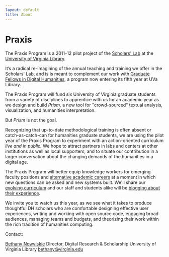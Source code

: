 ```yaml
---
layout: default 
title: About
---
```


# Praxis

The Praxis Program is a 2011–12 pilot project of the <a
href="http://lib.virginia.edu/scholarslab">Scholars' Lab</a> at the <a
href="http://lib.virginia.edu/">University of Virginia Library</a>.

It&#8217;s a radical re-imagining of the annual teaching and training we offer in
the Scholars' Lab, and is is meant to complement our work with <a
href="http://www2.lib.virginia.edu/scholarslab/about/fellowship.html">Graduate
Fellows in Digital Humanities</a>, a program now entering its fifth year at
UVa Library.

The Praxis Program will fund six University of Virginia graduate students from
a variety of disciplines to apprentice with us for an academic year as we
design and build <em>Prism,</em> a new tool for "crowd-sourced" textual
analysis, visualization, and humanities interpretation.

But <em>Prism</em> is not the goal.

Recognizing that up-to-date methodological training is often absent or
catch-as-catch-can for humanities graduate students, we are using the pilot
year of the Praxis Program to experiment with an action-oriented curriculum
<em>live and in public.</em> We hope to attract partners in labs and centers
at other institutions as well as local supporters, and to situate our
contribution in a larger conversation about the changing demands of the
humanities in a digital age.

The Praxis Program will better equip knowledge workers for emerging faculty
positions and <a
href="http://mediacommons.futureofthebook.org/alt-ac">alternative academic
careers</a> at a moment in which new questions can be asked and new systems
built. We'll share our <a href="http://praxis.scholarslab.org">evolving
curriculum</a> and our staff and students alike will be <a
href="http://www.scholarslab.org/category/praxisprogram/">blogging about their
experience</a>.

We invite you to watch us this year, as we see what it takes to produce
thoughtful DH scholars who are comfortable designing effective user
experiences, writing and working with open source code, engaging broad
audiences, managing teams and budgets, and theorizing their work within the
rich tradition of humanities computing.

Contact:

<a href="http://nowviskie.org">Bethany Nowviskie</a> Director, Digital
Research & Scholarship University of Virginia Library <a
href="mailto:bethany@virginia.edu">bethany@virginia.edu</a>




